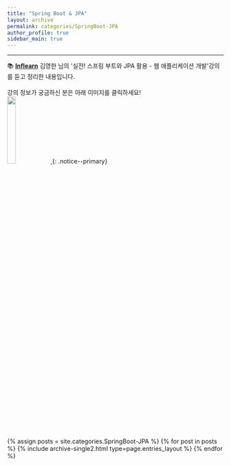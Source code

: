 ```yaml
---
title: "Spring Boot & JPA"
layout: archive
permalink: categories/SpringBoot-JPA
author_profile: true
sidebar_main: true
---
```


<!-- 공백이 포함되어 있는 카테고리 이름의 경우 site.categories['a b c'] 이런식으로! -->

***

📚 **<u>Inflearn</u>** 김영한 님의 '실전! 스프링 부트와 JPA 활용 - 웹 애플리케이션 개발'강의를 듣고 정리한 내용입니다.<br><br>
강의 정보가 궁금하신 분은 아래 이미지를 클릭하세요!<br>
<a href="https://www.inflearn.com/course/%EC%8A%A4%ED%94%84%EB%A7%81%EB%B6%80%ED%8A%B8-JPA-%ED%99%9C%EC%9A%A9-1" target="_blank">
	<img src="https://cdn.inflearn.com/public/courses/324119/course_cover/07c45106-3cfa-4dd6-93ed-a6449591831c/%E1%84%80%E1%85%B3%E1%84%85%E1%85%AE%E1%86%B8%205%20%E1%84%87%E1%85%A9%E1%86%A8%E1%84%89%E1%85%A1%204.png" height="20%" width="20%">
<a>
{: .notice--primary}

{% assign posts = site.categories.SpringBoot-JPA %}
{% for post in posts %} {% include archive-single2.html type=page.entries_layout %} {% endfor %}